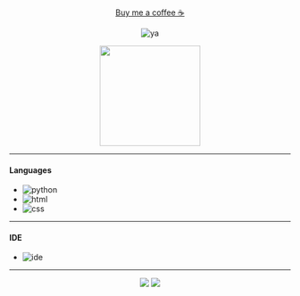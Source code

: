 <p align="center">
    <a href="https://www.buymeacoffee.com/charon">Buy me a coffee ☕</a>
</p>

<p align="center">
    <img alt="ya" src="https://i.imgur.com/MShy42H.gif"/>
</p>

<p align="center">
    <img height="180em" src="https://github-readme-stats.vercel.app/api?username=cchhaarroonn&show_icons=true&theme=slate&include_all_commits=true&count_private=true"/>
</p>

---

#### Languages
- ![python](https://img.shields.io/badge/-Python-F50069?style=flat-square&logo=python)
- ![html](https://img.shields.io/badge/-HTML-F50069?style=flat-square&logo=HTML5)
- ![css](https://img.shields.io/badge/-CSS-F50069?style=flat-square&logo=CSS3)

---

#### IDE
- ![ide](https://img.shields.io/badge/-VS_Code-F50069?style=flat-square&logo=visual-studio-code)

---

<p align="center">
    <img src="https://img.shields.io/badge/-charon_1678-F50069?style=flat-square&logo=discord"/></a>
    <a href="https://steamcommunity.com/id/CharonDaddy/"><img src="https://img.shields.io/badge/-charon-F50069?style=flat-square&logo=steam"/></a>
</p>
